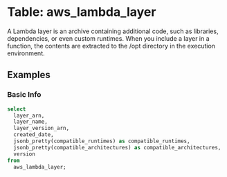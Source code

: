 # Table: aws_lambda_layer

A Lambda layer is an archive containing additional code, such as libraries, dependencies, or even custom runtimes. When you include a layer in a function, the contents are extracted to the /opt directory in the execution environment.

## Examples

### Basic Info

```sql
select
  layer_arn,
  layer_name,
  layer_version_arn,
  created_date,
  jsonb_pretty(compatible_runtimes) as compatible_runtimes,
  jsonb_pretty(compatible_architectures) as compatible_architectures,
  version
from
  aws_lambda_layer;
```
